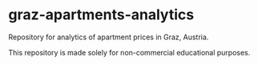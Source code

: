 # graz-apartments-analytics
Repository for analytics of apartment prices in Graz, Austria.

This repository is made solely for non-commercial educational purposes.
